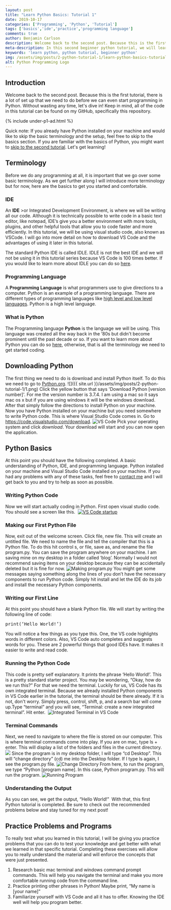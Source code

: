```yaml
---
layout: post
title: "Learn Python Basics: Tutorial 1"
date: 2019-10-17
categories: ['Programming', 'Python', 'Tutorial']
tags: ['basics','ide','practice','programming language']
comments: true
author: Benjamin Carlson
description: Welcome back to the second post. Because this is the first tutorial, there is a lot of set up that we need to do before we can even start programming in Python
meta-description: In this second beginner python tutorial, we will learn python environments, basic syntax, VSCode and much more.
keywords: 'learn python, python tutorial, beginner python'
img: /assets/img/posts/2-python-tutorial-1/learn-python-basics-tutorial1.png
alt: Python Programming Logo
---
```


## Introduction

Welcome back to the second post. Because this is the first tutorial, there is a lot of set up that we need to do before we can even start programming in Python. Without wasting any time, let's dive in! Keep in mind, all of the code in this tutorial can be found on my GitHub, specifically this repository.

{% include under-p1-ad.html %}

Quick note: If you already have Python installed on your machine and would like to skip the basic terminology and the setup, feel free to skip to the basics section. If you are familiar with the basics of Python, you might want to [skip to the second tutorial](https://benjamincarlson.net/python/programming/tutorial/2019/11/20/learn-python-variables-comments-and-data-types-tutorial-2.html). Let's get learning!

## Terminology

Before we do any programming at all, it is important that we go over some basic terminology. As we get further along I will introduce more terminology but for now, here are the basics to get you started and comfortable.

### IDE

An **IDE** >or Integrated Development Environment, is where we will be writing all our code. Although it is technically possible to write code in a basic text editor, like notepad, IDE’s give you a better environment with more tools, plugins, and other helpful tools that allow you to code faster and more efficiently. In this tutorial, we will be using visual studio code, also known as VSCode. I will go into more detail on how to download VS Code and the advantages of using it later in this tutorial. 

The standard Python IDE is called IDLE. IDLE is not the best IDE and we will not be using it in this tutorial series because VS Code is 100 times better. If you would like to learn more about IDLE you can do so [here](https://docs.python.org/3/library/idle.html).

### Programming Language

A **Programming** **Language** is what programmers use to give directions to a computer. Python is an example of a programming language. There are different types of programming languages like [high level and low level languages](https://www.geeksforgeeks.org/difference-between-high-level-and-low-level-languages/). Python is a high level language.

### What is Python

The Programming language **Python** is the language we will be using. This language was created all the way back in the ‘80s but didn't become prominent until the past decade or so. If you want to learn more about Python you can do so [here](https://www.w3schools.com/python/python_intro.asp), otherwise, that is all the terminology we need to get started coding.

## Downloading Python

The first thing we need to do is download and install Python itself. To do this we need to go to [Python.org](https://www.python.org/downloads/).
<span class="blog-post-imbedded-img">
![]({{ site.url }}/assets/img/posts/2-python-tutorial-1/1.png) 
</span>
Click the yellow button that says 'Download Python [version number]'. For me the version number is 3.7.4.<span style="font-weight: 400;"> I am using a mac so it says mac os x but if you are using windows it will be the windows download. </span> <span style="font-weight: 400;">After that simply follow the directions to install Python on your machine. </span> <span style="font-weight: 400;">Now you have Python installed on your machine but you need somewhere to write Python code. This is where Visual Studio Code comes in. Go to</span> [<span style="font-weight: 400;">https://code.visualstudio.com/download</span>](https://code.visualstudio.com/download)<span style="font-weight: 400;">. </span> <span style="font-weight: 400;">![VS Code](https://www.benjamincarlson.net/blog/wp-content/uploads/2019/10/2-1-300x205.png)</span> <span style="font-weight: 400;">Pick your operating system and click</span> _<span style="font-weight: 400;">download</span>_<span style="font-weight: 400;">. Your download will start and you can now open the application.

## Python Basics

<span style="font-weight: 400;">At this point you should have the following completed. A basic understanding of Python, IDE, and programming language. Python installed on your machine and Visual Studio Code installed on your machine. If you had any problems with any of these tasks, feel free to</span> [<span style="font-weight: 400;">contact me</span>](https://computersciencecentral.dev/contact/) <span style="font-weight: 400;">and I will get back to you and try to help as soon as possible.</span>

### Writing Python Code

<span style="font-weight: 400;">Now we will start actually coding in Python. First open visual studio code. You should see a screen like this. </span> [![VS Code startup](https://www.benjamincarlson.net/blog/wp-content/uploads/2019/10/3-1-300x188.png)](https://computersciencecentral.dev/wp-content/uploads/2019/10/3.png)

### Making our First Python File

<span style="font-weight: 400;">Now, exit out of the welcome screen. Click file, new file. This will create an untitled file. We need to name the file and tell the compiler that this is a Python file. To do this hit control s, or file, save as, and rename the file program.py. You can save the program anywhere on your machine. I am saving mine on my desktop in a folder called ‘blog’. Normally I would not recommend saving items on your desktop because they can be accidentally deleted but it is fine for now.</span> ![Making program.py](https://www.benjamincarlson.net/blog/wp-content/uploads/2019/10/4-1-300x169.png) <span style="font-weight: 400;">You might get some messages saying something along the lines of you don’t have the necessary components to run Python code. Simply hit install and let the IDE do its job and install the necessary Python components.</span>  

### Writing our First Line

<span style="font-weight: 400;">At this point you should have a blank Python file. We will start by writing the following line of code:</span>

<pre class="theme:github toolbar:2 lang:default highlight:0 decode:true" title="First line of python code">print(‘Hello World!’)
</pre>

<span style="font-weight: 400;">You will notice a few things as you type this. One, the VS code highlights words in different colors. Also, VS Code auto completes and suggests words for you. These are 2 powerful things that good IDEs have. It makes it easier to write and read code.</span>

### Running the Python Code

<span style="font-weight: 400;">This code is pretty self explanatory. It prints the phrase ‘Hello World!’. This is a pretty standard starter project. You may be wondering, “Okay, how do we run this?” For that we need the terminal. Luckily for us, VS Code has its own integrated terminal. Because we already installed Python components in VS Code earlier in the tutorial, the terminal should be there already. If it is not, don't worry. Simply press, control, shift, p, and a search bar will come up.Type “terminal” and you will see, “Terminal: create a new integrated terminal”. Hit enter. </span> ![Integrated Terminal in VS Code](https://www.benjamincarlson.net/blog/wp-content/uploads/2019/10/6-1-300x94.png)

### Terminal Commands

<span style="font-weight: 400;">Next, we need to navigate to where the file is stored on our computer. This is where terminal commands come into play. If you are on mac, type ls + enter. This will display a list of the folders and files in the current directory.</span> <span style="font-weight: 400;">![](https://www.benjamincarlson.net/blog/wp-content/uploads/2019/10/7-1-300x48.png)</span> <span style="font-weight: 400;">Since the program is in my desktop folder, I will type “cd Desktop”. This will </span><span style="font-weight: 400;"></span> <span style="font-weight: 400;">“change directory” (cd) me into the Desktop folder. If I type ls again, I see the program.py file.</span> ![Change Directory](https://www.benjamincarlson.net/blog/wp-content/uploads/2019/10/8-1-300x51.png) <span style="font-weight: 400;">From here, to run the program, we type “Python [program name]. In this case, Python program.py. This will run the program.</span> ![Running Program](https://www.benjamincarlson.net/blog/wp-content/uploads/2019/10/9-1-300x45.png)

### Understanding the Output

<span style="font-weight: 400;">As you can see, we get the output, “Hello World!” </span> With that, this first <span style="font-weight: 400;">Python</span> tutorial is completed. Be sure to check out the recommended problems below and stay tuned for my next post!

## Practice Problems and Programs

<span style="font-weight: 400;">To really test what you learned in this tutorial, I will be giving you practice problems that you can do to test your knowledge and get better with what we learned in that specific tutorial. Completing these exercises will allow you to really understand the material and will enforce the concepts that were just presented. </span>

1.  <span style="font-weight: 400;">Research basic mac terminal and windows command prompt commands. This will help you navigate the terminal and make you more comfortable running code from the command line. </span>
2.  <span style="font-weight: 400;">Practice printing other phrases in Python! Maybe print, “My name is [your name]”</span>
3.  <span style="font-weight: 400;">Familiarize yourself with VS Code and all it has to offer. Knowing the IDE well will help you program better.  </span>
